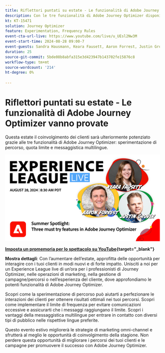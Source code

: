 ```yaml
---
title: Riflettori puntati su estate - Le funzionalità di Adobe Journey Optimizer vanno provate
description: Con le tre funzionalità di Adobe Journey Optimizer disponibili quest'estate, vale a dire sperimentazione del percorso, quota limite per la frequenza e messaggistica multilingue, potrete offrire ai vostri clienti un servizio di qualità superiore
kt: KT-15471
solution: Journey Optimizer
feature: Experimentation, Frequency Rules
event-cta-url-live: https://www.youtube.com/live/u_UEsl2Nw3M
event-start-time: 2024-08-28 09:00-7
event-guests: Sandra Hausmann, Keara Fausett, Aaron Forrest, Justin Grover
duration: 25
source-git-commit: 5bde08b8abfa315e3d423947b143702fe15876c8
workflow-type: tm+mt
source-wordcount: '214'
ht-degree: 0%

---
```


# Riflettori puntati su estate - Le funzionalità di Adobe Journey Optimizer vanno provate

Questa estate il coinvolgimento dei clienti sarà ulteriormente potenziato grazie alle tre funzionalità di Adobe Journey Optimizer: sperimentazione di percorso, quota limite e messaggistica multilingue.

[![ExL LIVE 28 agosto 2024](assets/WebBanner-aug-28-2024.png)](https://www.youtube.com/live/u_UEsl2Nw3M)

**[Imposta un promemoria per lo spettacolo su YouTube](https://www.youtube.com/live/u_UEsl2Nw3M){target="_blank"}**

**Mostra dettagli**:
Con l’aumentare dell’estate, approfitta delle opportunità per interagire con i tuoi clienti in modi nuovi e di forte impatto. Unisciti a noi per un Experience League live di un’ora per i professionisti di Journey Optimizer, nelle operazioni di marketing, nella gestione di campagne/percorsi o nell’esperienza del cliente, dove approfondiamo le potenti funzionalità di Adobe Journey Optimizer.

Scopri come la sperimentazione di percorso può aiutarti a perfezionare le interazioni dei clienti per ottenere risultati ottimali nei tuoi percorsi. Scopri come implementare il limite di frequenza per evitare comunicazioni eccessive e assicurarti che i messaggi raggiungano il limite. Scopri i vantaggi della messaggistica multilingue per entrare in contatto con diversi tipi di pubblico nelle rispettive lingue preferite.

Questo evento estivo migliorerà le strategie di marketing omni-channel e sfrutterà al meglio le opportunità di coinvolgimento della stagione. Non perdere questa opportunità di migliorare i percorsi dei tuoi clienti e le campagne per promuovere il successo con Adobe Journey Optimizer.
